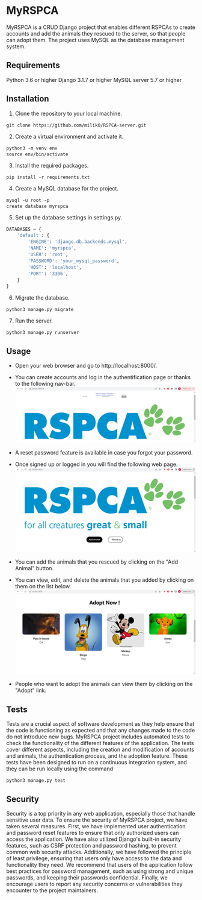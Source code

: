 # MyRSPCA
MyRSPCA is a CRUD Django project that enables different RSPCAs to create accounts and add the animals they rescued to the server, so that people can adopt them. The project uses MySQL as the database management system.

## Requirements
Python 3.6 or higher
Django 3.1.7 or higher
MySQL server 5.7 or higher

## Installation

1. Clone the repository to your local machine.
```shell
git clone https://github.com/milik0/RSPCA-server.git
```

2. Create a virtual environment and activate it.
```shell
python3 -m venv env
source env/bin/activate
```

3. Install the required packages.
```shell
pip install -r requirements.txt
```

4. Create a MySQL database for the project.
```shell
mysql -u root -p
create database myrspca
```

5. Set up the database settings in settings.py.

```python
DATABASES = {
    'default': {
        'ENGINE': 'django.db.backends.mysql',
        'NAME': 'myrspca',
        'USER': 'root',
        'PASSWORD': 'your_mysql_password',
        'HOST': 'localhost',
        'PORT': '3306',
    }
}
```

6. Migrate the database.
```shell
python3 manage.py migrate
```

7. Run the server.
```shell
python3 manage.py runserver
```

## Usage
- Open your web browser and go to http://localhost:8000/.

- You can create accounts and log in the authentification page or thanks to the following nav-bar.
![Alt text](./mysite/app/static/app/images/nav_bar.png "Nav-bar")

- A reset password feature is available in case you forgot your password.

- Once signed up or logged in you will find the following web page.
![Alt text](./mysite/app/static/app/images/home_page.png "Home Page")

- You can add the animals that you rescued by clicking on the "Add Animal" button.

- You can view, edit, and delete the animals that you added by clicking on them on the list below.
![Alt text](./mysite/app/static/app/images/view_list.png "Home Page")

- People who want to adopt the animals can view them by clicking on the "Adopt" link.

## Tests
Tests are a crucial aspect of software development as they help ensure that the code is functioning as expected and that any changes made to the code do not introduce new bugs. MyRSPCA project includes automated tests to check the functionality of the different features of the application. The tests cover different aspects, including the creation and modification of accounts and animals, the authentication process, and the adoption feature. These tests have been designed to run on a continuous integration system, and they can be run locally using the command 
```python3
python3 manage.py test
```

## Security
Security is a top priority in any web application, especially those that handle sensitive user data. To ensure the security of MyRSPCA project, we have taken several measures. First, we have implemented user authentication and password reset features to ensure that only authorized users can access the application. We have also utilized Django's built-in security features, such as CSRF protection and password hashing, to prevent common web security attacks. Additionally, we have followed the principle of least privilege, ensuring that users only have access to the data and functionality they need. We recommend that users of the application follow best practices for password management, such as using strong and unique passwords, and keeping their passwords confidential. Finally, we encourage users to report any security concerns or vulnerabilities they encounter to the project maintainers.
